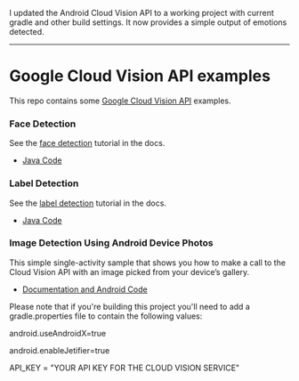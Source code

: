 I updated the Android Cloud Vision API to a working project with current gradle and other build settings. It now provides a simple output of emotions detected.

[android]: //github.com/GoogleCloudPlatform/android-docs-samples/


-----

# Google Cloud Vision API examples

This repo contains some [Google Cloud Vision
API](https://cloud.google.com/vision/) examples.

### Face Detection

See the [face detection](https://cloud.google.com/vision/docs/face-tutorial) tutorial in the docs.

- [Java Code](https://github.com/GoogleCloudPlatform/java-docs-samples/tree/master/vision/face-detection)

### Label Detection

See the [label detection](https://cloud.google.com/vision/docs/label-tutorial) tutorial in the docs.

- [Java Code](https://github.com/GoogleCloudPlatform/java-docs-samples/tree/master/vision/label)


### Image Detection Using Android Device Photos

This simple single-activity sample that shows you how to make a call to the
Cloud Vision API with an image picked from your device’s gallery.

- [Documentation and Android Code](https://github.com/GoogleCloudPlatform/cloud-vision/tree/master/android)

Please note that if you're building this project you'll need to add a gradle.properties file to contain the following values:

android.useAndroidX=true

android.enableJetifier=true

API_KEY = "YOUR API KEY FOR THE CLOUD VISION SERVICE"
